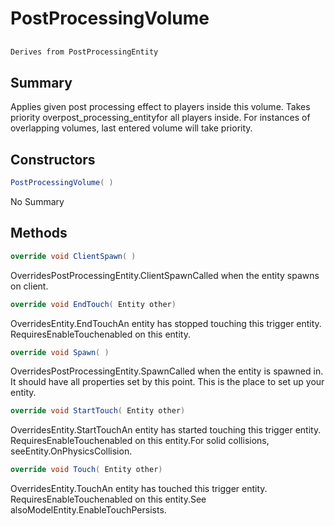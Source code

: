 # PostProcessingVolume

## 
```c#
Derives from PostProcessingEntity
```

## Summary

Applies given post processing effect to players inside this volume.
Takes priority overpost_processing_entityfor all players inside.
For instances of overlapping volumes, last entered volume will take priority.
## Constructors

```c#
PostProcessingVolume( ) 
```
No Summary
## Methods

```c#
override void ClientSpawn( ) 
```
OverridesPostProcessingEntity.ClientSpawnCalled when the entity spawns on client.
```c#
override void EndTouch( Entity other) 
```
OverridesEntity.EndTouchAn entity has stopped touching this trigger entity. RequiresEnableTouchenabled on this entity.
```c#
override void Spawn( ) 
```
OverridesPostProcessingEntity.SpawnCalled when the entity is spawned in. It should have all properties set by this point.
This is the place to set up your entity.
```c#
override void StartTouch( Entity other) 
```
OverridesEntity.StartTouchAn entity has started touching this trigger entity. RequiresEnableTouchenabled on this entity.For solid collisions, seeEntity.OnPhysicsCollision.
```c#
override void Touch( Entity other) 
```
OverridesEntity.TouchAn entity has touched this trigger entity. RequiresEnableTouchenabled on this entity.See alsoModelEntity.EnableTouchPersists.
